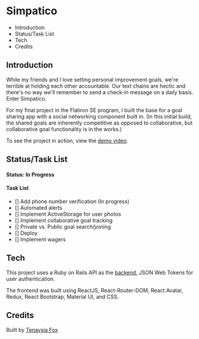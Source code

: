 # Simpatico

- Introduction
- Status/Task List
- Tech
- Credits

## Introduction

While my friends and I love setting personal improvement goals, we're terrible at holding each other accountable. Our text chains are hectic and there's no way we'll remember to send a check-in message on a daily basis. Enter Simpatico. 

For my final project in the Flatiron SE program, I built the base for a goal sharing app with a social networking component built in. (In this initial build, the shared goals are inherently competitive as opposed to collaborative, but collaborative goal functionality is in the works.)

To see the project in action, view the [demo video](https://drive.google.com/file/d/13C9epgrYZsGsushd0MxiC8p7GvyX2c86/view?usp=sharing). 

## Status/Task List

#### Status: In Progress

#### Task List

- [] Add phone number verification (In progress)
- [] Automated alerts
- [] Implement ActiveStorage for user photos
- [] Implement collaborative goal tracking
- [] Private vs. Public goal search/joining
- [] Deploy
- [] Implement wagers

## Tech

This project uses a Ruby on Rails API as the [backend](https://github.com/foxten/simpatico-backend), JSON Web Tokens for user authentication. 

The frontend was built using ReactJS, React-Router-DOM, React Avatar, Redux, React Bootstrap, Material UI, and CSS.

## Credits

Built by [Tenaysia Fox](https://github.com/foxten)